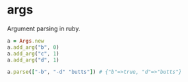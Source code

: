 args
====

Argument parsing in ruby.

```ruby
a = Args.new
a.add_arg("b", 0)
a.add_arg("c", 1)
a.add_arg("d", 1)

a.parse(["-b", "-d" "butts"]) # {"b"=>true, "d"=>"butts"}
```
